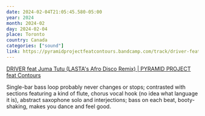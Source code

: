 ```yaml
---
date: 2024-02-04T21:05:45.580-05:00
year: 2024
month: 2024-02
day: 2024-02-04
place: Toronto
country: Canada
categories: ["sound"]
link: https://pyramidprojectfeatcontours.bandcamp.com/track/driver-feat-juma-tutu-lastas-afro-disco-remix
---
```

[DRIVER feat Juma Tutu (LASTA's Afro Disco Remix) | PYRAMID PROJECT feat Contours](https://pyramidprojectfeatcontours.bandcamp.com/track/driver-feat-juma-tutu-lastas-afro-disco-remix)

Single-bar bass loop probably never changes or stops; contrasted with sections featuring a kind of flute, chorus vocal hook (no idea what language it is), abstract saxophone solo and interjections; bass on each beat, booty-shaking, makes you dance and feel good.
